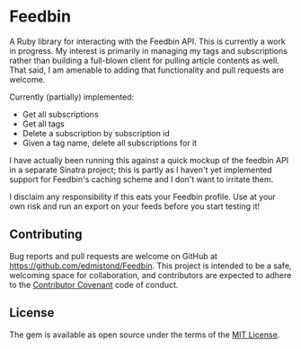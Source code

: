 # Feedbin

A Ruby library for interacting with the Feedbin API. This is currently a work in progress. My interest is primarily in managing my tags and subscriptions rather than building a full-blown client for pulling article contents as well. That said, I am amenable to adding that functionality and pull requests are welcome.

Currently (partially) implemented:

* Get all subscriptions
* Get all tags
* Delete a subscription by subscription id
* Given a tag name, delete all subscriptions for it

I have actually been running this against a quick mockup of the feedbin API in a separate Sinatra project; this is partly as I haven't yet implemented support for Feedbin's caching scheme and I don't want to irritate them.

I disclaim any responsibility if this eats your Feedbin profile. Use at your own risk and run an export on your feeds before you start testing it!

## Contributing

Bug reports and pull requests are welcome on GitHub at https://github.com/edmistond/Feedbin. This project is intended to be a safe, welcoming space for collaboration, and contributors are expected to adhere to the [Contributor Covenant](http://contributor-covenant.org) code of conduct.


## License

The gem is available as open source under the terms of the [MIT License](http://opensource.org/licenses/MIT).

